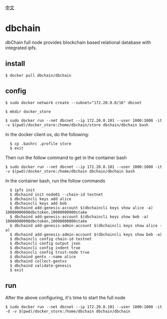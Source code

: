 [中文](https://github.com/dbchaincloud/dbchain/blob/master/README_ch.md)

# dbchain
dbChain full node provides blockchain based relational database with integrated ipfs.

## install
```shell
$ docker pull dbchain/dbchain
```

## config
```shell
$ sudo docker network create --subnet="172.20.0.0/16" dbcnet

$ mkdir docker_store

$ sudo docker run --net dbcnet --ip 172.20.0.101 --user 1000:1000 -it -v $(pwd)/docker_store:/home/dbchain/store dbchain/dbchain bash
```

In the docker client os, do the following:

```shell
  $ cp .bashrc .profile store
  $ exit
```  
  
Then run the follow command to get in the container bash
```shell
$ sudo docker run --net dbcnet --ip 172.20.0.101 --user 1000:1000 -it -v $(pwd)/docker_store:/home/dbchain dbchain/dbchain bash
```
In the container bash, run the follow commands
```shell
  $ ipfs init
  $ dbchaind init node01 --chain-id testnet
  $ dbchaincli keys add alice
  $ dbchaincli keys add bob
  $ dbchaind add-genesis-account $(dbchaincli keys show alice -a) 10000000000dbctoken,10000000000stake
  $ dbchaind add-genesis-account $(dbchaincli keys show bob -a)   10000000000dbctoken,10000000000stake
  $ dbchaind add-genesis-admin-account $(dbchaincli keys show alice -a)
  $ dbchaind add-genesis-admin-account $(dbchaincli keys show bob -a)
  $ dbchaincli config chain-id testnet
  $ dbchaincli config output json
  $ dbchaincli config indent true
  $ dbchaincli config trust-node true
  $ dbchaind gentx --name alice
  $ dbchaind collect-gentxs
  $ dbchaind validate-genesis
  $ exit
```  
## run
After the above configuring, it's time to start the full node
```shell
$ sudo docker run --net dbcnet --ip 172.20.0.101 --user 1000:1000 -it -d -v $(pwd)/docker_store:/home/dbchain dbchain/dbchain
```

